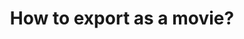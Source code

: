 ---
title: 'How to export as a movie?'
redirect_to:
  - 'https://discuss.pencil2d.org/t/how-to-export-as-a-movie/905'
---